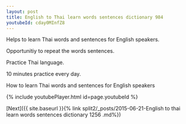 ```yaml
---
layout: post
title: English to Thai learn words sentences dictionary 984 
youtubeId: cday0MInfZ8
---
```

 
 
Helps to learn Thai words and sentences for English speakers.

Opportunitiy to repeat the words sentences. 

Practice Thai language. 
 
10 minutes practice every day. 
 
How to learn Thai words and sentences for English speakers 
 
{% include youtubePlayer.html id=page.youtubeId %}
 
 
[Next]({{ site.baseurl }}{% link  split2/_posts/2015-06-21-English to thai learn words sentences dictionary 1256 .md%})
 
